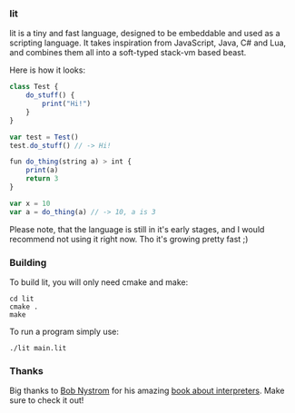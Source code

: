 ### lit

lit is a tiny and fast language, designed to be embeddable and used as a scripting language. It takes inspiration from JavaScript, Java, C# and Lua, and combines them all into a soft-typed stack-vm based beast.

Here is how it looks:

```js
class Test {
    do_stuff() {
        print("Hi!")
    }
}

var test = Test()
test.do_stuff() // -> Hi!

fun do_thing(string a) > int {
    print(a)
    return 3
}

var x = 10
var a = do_thing(a) // -> 10, a is 3
```

Please note, that the language is still in it's early stages, and I would recommend not using it right now. Tho it's growing pretty fast ;)

### Building

To build lit, you will only need cmake and make:

```
cd lit
cmake .
make
```

To run a program simply use:

```
./lit main.lit
```

### Thanks

Big thanks to [Bob Nystrom](https://twitter.com/munificentbob) for his amazing [book about interpreters](http://craftinginterpreters.com/). Make sure to check it out!
